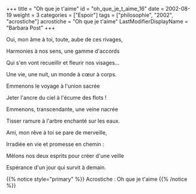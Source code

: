 +++
title = "Oh que je t'aime"
id = "oh_que_je_t_aime_16"
date = 2002-08-19
weight = 3
categories = ["Espoir"]
tags = ["philosophie", "2002", "acrostiche"]
acrostiche = "Oh que je t'aime"
LastModifierDisplayName = "Barbara Post"
+++

Oui, mon âme à toi, toute, aube de ces rivages,

Harmonies à nos sens, une gamme d'accords

Qui s'en vont recueillir et fleurir nos visages...

Une vie, une nuit, un monde à cœur à corps.

Emmenons le voyage à l'union sacrée

Jeter l'ancre du ciel à l'écume des flots !

Emmenons, transcendante, une veine nacrée

Tisser ramure à l'arbre enchanté sur les eaux.

Ami, mon rêve à toi se pare de merveille,

Irradiée en vie et promesse en chemin :

Mêlons nos deux esprits pour créer d'une veille

Espérance d'un jour qui survit à demain.

{{% notice style="primary" %}}
Acrostiche : Oh que je t'aime
{{% /notice %}}
